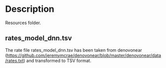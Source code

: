 # Description
Resources folder.

## rates_model_dnn.tsv

The rate file rates_model_dnn.tsv has been taken from denovonear (https://github.com/jeremymcrae/denovonear/blob/master/denovonear/data/rates.txt) and transformed to TSV format.
